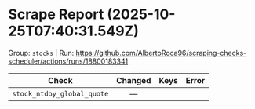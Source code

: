 # Scrape Report (2025-10-25T07:40:31.549Z)

Group: `stocks`  |  Run: https://github.com/AlbertoRoca96/scraping-checks-scheduler/actions/runs/18800183341

| Check | Changed | Keys | Error |
|---|:---:|:--|:--|
| `stock_ntdoy_global_quote` | — |  |  |
